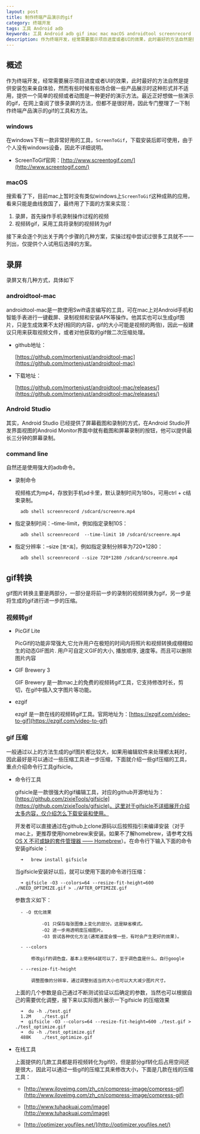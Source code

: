 ```yaml
---
layout: post
title: 制作终端产品演示的gif
category: 终端开发
tags: 工具 Android adb
keywords: 工具 Android adb gif imac mac macOS androidtool screenrecord PicGif GIF Brewery ezgif
description: 作为终端开发，经常需要展示项目进度或者UI的效果，此时最好的方法自然是提供安装包来亲自体验，然而有些时候有些场合做一些产品展示时这种形式并不适用，提供一个简单的视频或者动图是一种更好的演示方法。最近正好想做一些演示的gif，在网上查阅了很多录屏的方法，但都不是很好用，因此专门整理了一下制作终端产品演示的gif的工具和方法。
---
```


## 概述

作为终端开发，经常需要展示项目进度或者UI的效果，此时最好的方法自然是提供安装包来亲自体验，然而有些时候有些场合做一些产品展示时这种形式并不适用，提供一个简单的视频或者动图是一种更好的演示方法。最近正好想做一些演示的gif，在网上查阅了很多录屏的方法，但都不是很好用，因此专门整理了一下制作终端产品演示的gif的工具和方法。

### windows

在windows下有一款非常好用的工具，`ScreenToGif`，下载安装后即可使用，由于个人没有windows设备，因此不详细说明。

- ScreenToGif官网：[http://www.screentogif.com/](http://www.screentogif.com/)

### macOS

搜索看了下，目前mac上暂时没有类似windows上`ScreenToGif`这种成熟的应用，看来只能是曲线救国了，最终用了下面的方案来实现：

1. 录屏，首先操作手机录制操作过程的视频
2. 视频转gif，采用工具将录制的视频转为gif

接下来会逐个列出关于两个步骤的几种方案，实操过程中尝试过很多工具就不一一列出，仅提供个人试用后选择的方案。

## 录屏

录屏又有几种方式，具体如下

### androidtool-mac

androidtool-mac是一款使用Swift语言编写的工具，可在mac上对Android手机和智能手表进行一键截屏、录制视频和安装APK等操作。他其实也可以生成gif图片，只是生成效果不太好(相同的内容，gif的大小可能是视频的两倍)，因此一般建议只用来获取视频文件，或者对他获取的gif做二次压缩处理。

- github地址：

	[https://github.com/mortenjust/androidtool-mac](https://github.com/mortenjust/androidtool-mac)
	
-  下载地址：

	[https://github.com/mortenjust/androidtool-mac/releases/](https://github.com/mortenjust/androidtool-mac/releases/)


### Android Studio

其实，Android Studio 已经提供了屏幕截图和录制的方式，在Android Studio开发界面视图的Android Monitor界面中就有截图和屏幕录制的按钮，他可以提供最长三分钟的屏幕录制。

### command line

自然还是使用强大的adb命令。

- 录制命令

	视频格式为mp4，存放到手机sd卡里，默认录制时间为180s，可用ctrl + c结束录制。
	
		adb shell screenrecord /sdcard/screenre.mp4

- 指定录制时间：–time-limit，例如指定录制10S：
	
		adb shell screenrecord  --time-limit 10 /sdcard/screenre.mp4

- 指定分辨率：–size [`宽*高`]，例如指定录制分辨率为720*1280：
	
		adb shell screenrecord --size 720*1280 /sdcard/screenre.mp4

## gif转换

gif图片转换主要是两部分，一部分是将前一步的录制的视频转换为gif，另一步是将生成的gif进行进一步的压缩。

### 视频转gif

- PicGif Lite

	PicGif的功能非常强大,它允许用户在极短的时间内将照片和视频转换成栩栩如生的动态GIF图片. 用户可自定义GIF的大小, 播放顺序, 速度等。而且可以删除图片内容

- GIF Brewery 3

	GIF Brewery 是一款mac上的免费的视频转gif工具，它支持修改时长，剪切，在gif中插入文字图片等功能。

- ezgif

	ezgif 是一款在线的视频转gif工具。官网地址为：[https://ezgif.com/video-to-gif](https://ezgif.com/video-to-gif)

### gif 压缩

一般通过以上的方法生成的gif图片都比较大，如果用编辑软件来处理都太耗时，因此最好是可以通过一些压缩工具进一步压缩，下面就介绍一些gif压缩的工具，重点介绍命令行工具gifsicle。

- 命令行工具

	gifsicle是一款很强大的gif编辑工具，对应的github开源地址为：[https://github.com/zixieTools/gifsicle](https://github.com/zixieTools/gifsicle)。这里对于gifsicle不详细展开介绍太多内容，仅介绍怎么下载安装和使用。
	
	开发者可以直接通过在github上clone源码以后按照指引来编译安装（对于mac上，更推荐使用homebrew来安装。如果不了解homebrew，请参考文档[OS X 不可或缺的套件管理器 —— Homebrew](http://blog.bihe0832.com/homebrew.html)）。在命令行下输入下面的命令安装gifsicle：
		
		➜	brew install gifsicle
 	
	当gifsicle安装好以后，就可以使用下面的命令进行压缩：

		➜ gifsicle -O3 --colors=64 --resize-fit-height=600 ./NEED_OPTIMIZE.gif > ./AFTER_OPTIMIZE.gif


	参数含义如下：
	
		- -O 优化效果
		
				-O1 只保存每张图像上变化的部分。这是缺省模式。
				-O2 进一步用透明度压缩图片。
				-O3 尝试各种优化方法(通常速度会慢一些，有时会产生更好的效果)。
		
		- --colors
	
			修改gif的调色盘，基本上使用64就可以了，至于调色盘是什么，自行google
			
		- --resize-fit-height
	
			调整图像的分辨率，通过调整到适当的大小也可以大大减少图片尺寸。
	
	上面的几个参数是自己通过不断测试验证以后确定的参数，当然也可以根据自己的需要优化调整，接下来以实际图片展示一下gifsicle 的压缩效果
	
		➜  du -h ./test.gif
		1.2M	./test.gif
		➜  gifsicle -O3 --colors=64 --resize-fit-height=600 ./test.gif > ./test_optimize.gif
		➜  du -h ./test_optimize.gif
		488K	./test_optimize.gif
	
		
- 在线工具

	上面提供的几款工具都是将视频转化为gif的，但是部分gif转化后占用空间还是很大，因此可以通过一些gif的压缩工具来修改大小，下面是几款在线的压缩工具：
	
	- [http://www.iloveimg.com/zh_cn/compress-image/compress-gif](http://www.iloveimg.com/zh_cn/compress-image/compress-gif)
	
	- [http://www.tuhaokuai.com/image](http://www.tuhaokuai.com/image)
	
	- [http://optimizer.youfiles.net/](http://optimizer.youfiles.net/)


	